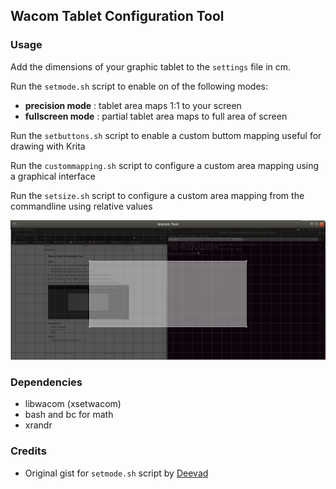 ## Wacom Tablet Configuration Tool

### Usage

Add the dimensions of your graphic tablet to the `settings` file in cm.

Run the `setmode.sh` script to enable on of the following modes:

- **precision mode** : tablet area maps 1:1 to your screen
- **fullscreen mode** : partial tablet area maps to full area of screen

Run the `setbuttons.sh` script to enable a custom buttom mapping useful for drawing with Krita

Run the `custommapping.sh` script to configure a custom area mapping using a graphical interface

Run the `setsize.sh` script to configure a custom area mapping from the commandline using relative values

![Screenshot](https://github.com/Sinitax/LinuxWacomAreaMappingTool/raw/master/data/screenshot.png)

### Dependencies

- libwacom (xsetwacom)
- bash and bc for math
- xrandr

### Credits

- Original gist for `setmode.sh` script by [Deevad](https://github.com/Deevad)



